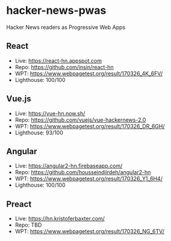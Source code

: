 # hacker-news-pwas
Hacker News readers as Progressive Web Apps

## React

* Live: https://react-hn.appspot.com
* Repo: https://github.com/insin/react-hn
* WPT: https://www.webpagetest.org/result/170326_4K_6FV/
* Lighthouse: 100/100

## Vue.js

* Live: https://vue-hn.now.sh/
* Repo: https://github.com/vuejs/vue-hackernews-2.0
* WPT: https://www.webpagetest.org/result/170326_DR_6GH/
* Lighthouse: 93/100

## Angular

* Live: https://angular2-hn.firebaseapp.com/
* Repo: https://github.com/housseindjirdeh/angular2-hn
* WPT: https://www.webpagetest.org/result/170326_Y1_6H4/
* Lighthouse: 100/100

## Preact

* Live: https://hn.kristoferbaxter.com/
* Repo: TBD
* WPT: https://www.webpagetest.org/result/170326_NG_6TV/
